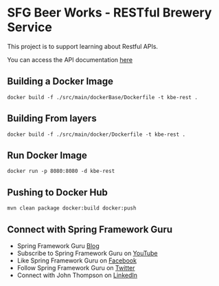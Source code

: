 # SFG Beer Works - RESTful Brewery Service

This project is to support learning about Restful APIs. 

You can access the API documentation [here](https://sfg-beer-works.github.io/brewery-api/#tag/Beer-Service) 

## Building a Docker Image

```shell
docker build -f ./src/main/dockerBase/Dockerfile -t kbe-rest .
```

## Building From layers

```shell
docker build -f ./src/main/docker/Dockerfile -t kbe-rest .
```

## Run Docker Image

```shell
docker run -p 8080:8080 -d kbe-rest
```

## Pushing to Docker Hub

```shell
mvn clean package docker:build docker:push
```

## Connect with Spring Framework Guru
* Spring Framework Guru [Blog](https://springframework.guru/)
* Subscribe to Spring Framework Guru on [YouTube](https://www.youtube.com/channel/UCrXb8NaMPQCQkT8yMP_hSkw)
* Like Spring Framework Guru on [Facebook](https://www.facebook.com/springframeworkguru/)
* Follow Spring Framework Guru on [Twitter](https://twitter.com/spring_guru)
* Connect with John Thompson on [LinkedIn](http://www.linkedin.com/in/springguru)